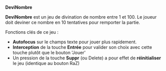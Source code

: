**DeviNombre**

**DeviNombre** est un jeu de divination de nombre entre 1 et 100.
Le joueur doit deviner ce nombre en 10 tentatives pour remporter la partie.

Fonctions clés de ce jeu :

- **Autofocus** sur le champs texte pour jouer plus rapidement.
- **Interception** de la touche **Entrée** pour valider son choix avec cette touche plutôt que le bouton 'Jouer'
- Un pression de la touche **Suppr** (ou Delete) a pour effet de **réinitialiser** le jeu (identique au bouton RaZ)